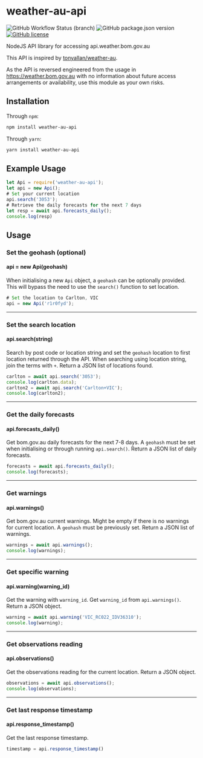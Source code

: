 # weather-au-api

![GitHub Workflow Status (branch)](https://img.shields.io/github/workflow/status/nqngo/weather-au-api/CI%20test/main?label=ci)
![GitHub package.json version](https://img.shields.io/github/package-json/v/nqngo/weather-au-api)
[![GitHub license](https://img.shields.io/github/license/nqngo/weather-au-api)](https://github.com/nqngo/weather-au-api/blob/main/LICENSE)

NodeJS API library for accessing api.weather.bom.gov.au

This API is inspired by [tonyallan/weather-au](https://github.com/tonyallan/weather-au).

As the API is reversed engineered from the usage in https://weather.bom.gov.au with no information about future access arrangements or availability, use this module as your own risks.

## Installation

Through `npm`:

```bash
npm install weather-au-api
```

Through `yarn`:

```bash
yarn install weather-au-api
```

## Example Usage

```javascript
let Api = require('weather-au-api');
let api = new Api();
# Set your current location
api.search('3053');
# Retrieve the daily forecasts for the next 7 days
let resp = await api.forecasts_daily();
console.log(resp)
```

## Usage

### Set the geohash (optional)
#### api = new Api(geohash)

When initialising a new `Api` object, a `geohash` can be optionally provided.
This will bypass the need to use the `search()` function to set location.

```javascript
# Set the location to Carlton, VIC
api = new Api('r1r0fyd');
```

------------------------------------
### Set the search location
#### api.search(string)

Search by post code or location string and set the `geohash` location to first location returned through the API.
When searching using location string, join the terms with `+`.
Return a JSON list of locations found.

```javascript
carlton = await api.search('3053');
console.log(carlton.data);
carlton2 = await api.search('Carlton+VIC');
console.log(carlton2);
```

------------------------------------
### Get the daily forecasts
#### api.forecasts_daily()

Get bom.gov.au daily forecasts for the next 7-8 days.
A `geohash` must be set when initialising or through running `api.search()`.
Return a JSON list of daily forecasts.

```javascript
forecasts = await api.forecasts_daily();
console.log(forecasts);
```

------------------------------------
### Get warnings
#### api.warnings()

Get bom.gov.au current warnings. Might be empty if there is no warnings for current location.
A `geohash` must be previously set.
Return a JSON list of warnings.

```javascript
warnings = await api.warnings();
console.log(warnings);
```

------------------------------------
### Get specific warning
#### api.warning(warning_id)

Get the warning with `warning_id`. Get `warning_id` from `api.warnings()`.
Return a JSON object.

```javascript
warning = await api.warning('VIC_RC022_IDV36310');
console.log(warning);
```

------------------------------------
### Get observations reading
#### api.observations()

Get the observations reading for the current location.
Return a JSON object.

```javascript
observations = await api.observations();
console.log(observations);
```

------------------------------------
### Get last response timestamp
#### api.response_timestamp()

Get the last response timestamp.

```javascript
timestamp = api.response_timestamp()
```
